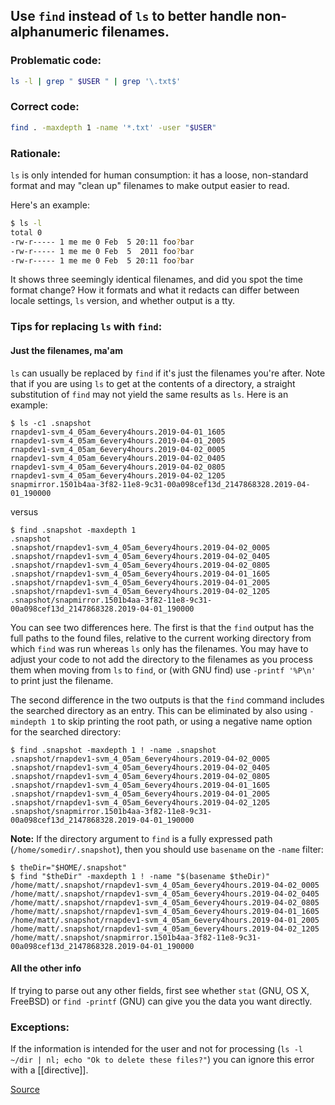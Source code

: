 ## Use `find` instead of `ls` to better handle non-alphanumeric filenames.

### Problematic code:

```sh
ls -l | grep " $USER " | grep '\.txt$'
```

### Correct code:

```sh
find . -maxdepth 1 -name '*.txt' -user "$USER"
```

### Rationale:

`ls` is only intended for human consumption: it has a loose, non-standard format and may "clean up" filenames to make output easier to read.

Here's an example:

```sh
$ ls -l
total 0
-rw-r----- 1 me me 0 Feb  5 20:11 foo?bar
-rw-r----- 1 me me 0 Feb  5  2011 foo?bar
-rw-r----- 1 me me 0 Feb  5 20:11 foo?bar
```

It shows three seemingly identical filenames, and did you spot the time format change? How it formats and what it redacts can differ between locale settings, `ls` version, and whether output is a tty.

### Tips for replacing `ls` with `find`:

#### Just the filenames, ma'am

`ls` can usually be replaced by `find` if it's just the filenames you're after. Note that if you are using `ls` to get at the contents of a directory, a straight substitution of `find` may not yield the same results as `ls`. Here is an example:

```
$ ls -c1 .snapshot
rnapdev1-svm_4_05am_6every4hours.2019-04-01_1605
rnapdev1-svm_4_05am_6every4hours.2019-04-01_2005
rnapdev1-svm_4_05am_6every4hours.2019-04-02_0005
rnapdev1-svm_4_05am_6every4hours.2019-04-02_0405
rnapdev1-svm_4_05am_6every4hours.2019-04-02_0805
rnapdev1-svm_4_05am_6every4hours.2019-04-02_1205
snapmirror.1501b4aa-3f82-11e8-9c31-00a098cef13d_2147868328.2019-04-01_190000
```
versus
```
$ find .snapshot -maxdepth 1
.snapshot
.snapshot/rnapdev1-svm_4_05am_6every4hours.2019-04-02_0005
.snapshot/rnapdev1-svm_4_05am_6every4hours.2019-04-02_0405
.snapshot/rnapdev1-svm_4_05am_6every4hours.2019-04-02_0805
.snapshot/rnapdev1-svm_4_05am_6every4hours.2019-04-01_1605
.snapshot/rnapdev1-svm_4_05am_6every4hours.2019-04-01_2005
.snapshot/rnapdev1-svm_4_05am_6every4hours.2019-04-02_1205
.snapshot/snapmirror.1501b4aa-3f82-11e8-9c31-00a098cef13d_2147868328.2019-04-01_190000
```
You can see two differences here. The first is that the `find` output has the full paths to the found files, relative to the current working directory from which `find` was run whereas `ls` only has the filenames. You may have to adjust your code to not add the directory to the filenames as you process them when moving from `ls` to `find`, or (with GNU find) use `-printf '%P\n'` to print just the filename.

The second difference in the two outputs is that the `find` command includes the searched directory as an entry. This can be eliminated by also using `-mindepth 1` to skip printing the root path, or using a negative name option for the searched directory:
```
$ find .snapshot -maxdepth 1 ! -name .snapshot
.snapshot/rnapdev1-svm_4_05am_6every4hours.2019-04-02_0005
.snapshot/rnapdev1-svm_4_05am_6every4hours.2019-04-02_0405
.snapshot/rnapdev1-svm_4_05am_6every4hours.2019-04-02_0805
.snapshot/rnapdev1-svm_4_05am_6every4hours.2019-04-01_1605
.snapshot/rnapdev1-svm_4_05am_6every4hours.2019-04-01_2005
.snapshot/rnapdev1-svm_4_05am_6every4hours.2019-04-02_1205
.snapshot/snapmirror.1501b4aa-3f82-11e8-9c31-00a098cef13d_2147868328.2019-04-01_190000
```

**Note:** If the directory argument to `find` is a fully expressed path (`/home/somedir/.snapshot`), then you should use `basename` on the `-name` filter:

```
$ theDir="$HOME/.snapshot"
$ find "$theDir" -maxdepth 1 ! -name "$(basename $theDir)"
/home/matt/.snapshot/rnapdev1-svm_4_05am_6every4hours.2019-04-02_0005
/home/matt/.snapshot/rnapdev1-svm_4_05am_6every4hours.2019-04-02_0405
/home/matt/.snapshot/rnapdev1-svm_4_05am_6every4hours.2019-04-02_0805
/home/matt/.snapshot/rnapdev1-svm_4_05am_6every4hours.2019-04-01_1605
/home/matt/.snapshot/rnapdev1-svm_4_05am_6every4hours.2019-04-01_2005
/home/matt/.snapshot/rnapdev1-svm_4_05am_6every4hours.2019-04-02_1205
/home/matt/.snapshot/snapmirror.1501b4aa-3f82-11e8-9c31-00a098cef13d_2147868328.2019-04-01_190000
```

#### All the other info

If trying to parse out any other fields, first see whether `stat` (GNU, OS X, FreeBSD) or `find -printf` (GNU) can give you the data you want directly.

### Exceptions:

If the information is intended for the user and not for processing (`ls -l ~/dir | nl; echo "Ok to delete these files?"`) you can ignore this error with a [[directive]].

[Source](https://github.com/koalaman/shellcheck/wiki/SC2012)

